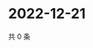 # 2022-12-21

共 0 条

<!-- BEGIN WEIBO -->
<!-- 最后更新时间 Wed Dec 21 2022 21:19:22 GMT+0800 (China Standard Time) -->

<!-- END WEIBO -->
